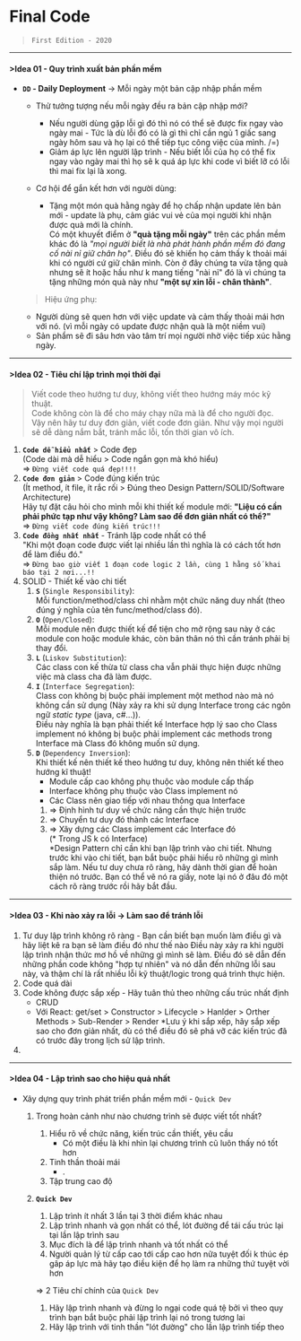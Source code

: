# Final Code
> `First Edition - 2020`

---

#### >Idea 01 - Quy trình xuất bản phần mềm
- **`DD` - Daily Deployment** -> Mỗi ngày một bản cập nhập phần mềm
  + Thử tưởng tượng nếu mỗi ngày đều ra bản cập nhập mới?
    + Nếu người dùng gặp lỗi gì đó thì nó có thể sẽ được fix ngay vào ngày mai - Tức là dù lỗi đó có là gì thì chỉ cần ngủ 1 giấc sang ngày hôm sau và họ lại có thể tiếp tục công việc của mình. /=)
    + Giảm áp lực lên người lập trình - Nếu biết lỗi của họ có thể fix ngay vào ngày mai thì họ sẽ k quá áp lực khi code vì biết lỡ có lỗi thì mai fix lại là xong.
  
  + Cơ hội để gắn kết hơn với người dùng:
    + Tặng một món quà hằng ngày để họ chấp nhận update lên bản mới - update là phụ, cảm giác vui vẻ của mọi người khi nhận được quà mới là chính.<br>
      Có một khuyết điểm ở **"quà tặng mỗi ngày"** trên các phần mềm khác đó là *"mọi người biết là nhà phát hành phần mềm đó đang cố nài nỉ giữ chân họ"*. Điều đó sẽ khiến họ cảm thấy k thoải mái khi có người cứ giữ chân mình.
      Còn ở đây chúng ta vừa tặng quà nhưng sẽ ít hoặc hầu như k mang tiếng "nài nỉ" đó là vì chúng ta tặng những món quà này như **"một sự xin lỗi - chân thành"**.
  
  > Hiệu ứng phụ:
    + Người dùng sẽ quen hơn với việc update và cảm thấy thoải mái hơn với nó. (vì mỗi ngày có update được nhận quà là một niềm vui)
    + Sản phẩm sẽ đi sâu hơn vào tâm trí mọi người nhờ việc tiếp xúc hằng ngày.

- - - - -

#### >Idea 02 - Tiêu chí lập trình mọi thời đại

> Viết code theo hướng tư duy, không viết theo hướng máy móc kỹ thuật.<br>
> Code không còn là để cho máy chạy nữa mà là để cho người đọc.<br>
> Vậy nên hãy tư duy đơn giản, viết code đơn giản. Như vậy mọi người sẽ dễ dàng nắm bắt, tránh mắc lỗi, tốn thời gian vô ích.

1. **`Code dễ hiểu nhất`** > Code đẹp<br>
   (Code dài mà dễ hiểu > Code ngắn gọn mà khó hiểu)<br>
   => `Đừng viết code quá đẹp!!!!`
2. **`Code đơn giản`** > Code đúng kiến trúc<br>
   (Ít method, ít file, ít rắc rối > Đúng theo Design Pattern/SOLID/Software Architecture)<br>
   Hãy tự đặt câu hỏi cho mình mỗi khi thiết kế module mới: **"Liệu có cần phải phức tạp như vậy không? Làm sao để đơn giản nhất có thể?"**<br>
   => `Đừng viết code đúng kiến trúc!!!`
3. **`Code đồng nhất nhất`** - Tránh lặp code nhất có thể<br>
   "Khi một đoạn code được viết lại nhiều lần thì nghĩa là có cách tốt hơn để làm điều đó."<br>
   => `Đừng bao giờ viết 1 đoạn code logic 2 lần, cùng 1 hằng số khai báo tại 2 nơi...!!`
4. SOLID - Thiết kế vào chi tiết
   1. **`S`** (`Single Responsibility`):<br>
      Mỗi function/method/class chỉ nhằm một chức năng duy nhất (theo đúng ý nghĩa của tên func/method/class đó).
   2. **`O`** (`Open/Closed`):<br>
      Mỗi module nên được thiết kế để tiện cho mở rộng sau này ở các module con hoặc module khác, còn bản thân nó thì cần tránh phải bị thay đổi.
   3. **`L`** (`Liskov Substitution`):<br>
      Các class con kế thừa từ class cha vẫn phải thực hiện được những việc mà class cha đã làm được.
   4. **`I`** (`Interface Segregation`):<br>
      Class con không bị buộc phải implement một method nào mà nó không cần sử dụng (Này xảy ra khi sử dụng Interface trong các ngôn ngữ *static type* (java, c#...)).<br>
      Điều này nghĩa là bạn phải thiết kế Interface hợp lý sao cho Class implement nó không bị buộc phải implement các methods trong Interface mà Class đó không muốn sử dụng.
   5. **`D`** (`Dependency Inversion`):<br>
      Khi thiết kế nên thiết kế theo hướng tư duy, không nên thiết kế theo hướng kĩ thuật!
      - Module cấp cao không phụ thuộc vào module cấp thấp
      - Interface không phụ thuộc vào Class implement nó
      - Các Class nên giao tiếp với nhau thông qua Interface
      1. => Định hình tư duy về chức năng cần thực hiện trước
      2. => Chuyển tư duy đó thành các Interface
      3. => Xây dựng các Class implement các Interface đó
      <br>(* Trong JS k có Interface)
<br>*Design Pattern chỉ cần khi bạn lập trình vào chi tiết. Nhưng trước khi vào chi tiết, bạn bắt buộc phải hiểu rõ những gì mình sắp làm. Nếu tư duy chưa rõ ràng, hãy dành thời gian để hoàn thiện nó trước. Bạn có thể vẽ nó ra giấy, note lại nó ở đâu đó một cách rõ ràng trước rồi hãy bắt đầu.

- - - - -

#### >Idea 03 - Khi nào xảy ra lỗi -> Làm sao để tránh lỗi
1. Tư duy lập trình không rõ ràng - Bạn cần biết bạn muốn làm điều gì và hãy liệt kê ra bạn sẽ làm điều đó như thế nào
   Điều này xảy ra khi người lập trình nhận thức mơ hồ về những gì mình sẽ làm.
   Điều đó sẽ dẫn đến những phần code không "hợp tự nhiên" và nó dẫn đến những lỗi sau này, và thậm chí là rất nhiều lỗi kỹ thuật/logic trong quá trình thực hiện.
2. Code quá dài
3. Code không được sắp xếp - Hãy tuân thủ theo những cấu trúc nhất định
   - CRUD
   - Với React: get/set > Constructor > Lifecycle >  Hanlder > Orther Methods > Sub-Render > Render
   *Lưu ý khi sắp xếp, hãy sắp xếp sao cho đơn giản nhất, dù có thể điều đó sẽ phá vỡ các kiến trúc đã có trước đây trong lịch sử lập trình.
4. 

- - - - -

#### >Idea 04 - Lập trình sao cho hiệu quả nhất
- Xây dựng quy trình phát triển phần mềm mới - `Quick Dev`
  1. Trong hoàn cảnh như nào chương trình sẽ được viết tốt nhất?
     1. Hiểu rõ về chức năng, kiến trúc cần thiết, yêu cầu
        - Có một điều là khi nhìn lại chương trình cũ luôn thấy nó tốt hơn
     2. Tinh thần thoải mái
        - .
     3. Tập trung cao độ
    
  2. **`Quick Dev`**
     1. Lập trình ít nhất 3 lần tại 3 thời điểm khác nhau
     2. Lập trình nhanh và gọn nhất có thể, lót đường để tái cấu trúc lại tại lần lập trình sau
     3. Mục đích là để lập trình nhanh và tốt nhất có thể
     4. Người quản lý từ cấp cao tới cấp cao hơn nữa tuyệt đối k thúc ép gâp áp lực mà hãy tạo điều kiện để họ làm ra những thứ tuyệt vời hơn
     
     => 2 Tiêu chí chính của `Quick Dev`
        1. Hãy lập trình nhanh và đừng lo ngại code quá tệ bởi vì theo quy trình bạn bắt buộc phải lập trình lại nó trong tương lai
        2. Hãy lập trình với tinh thần "lót đường" cho lần lập trình tiếp theo
        